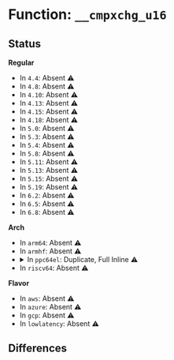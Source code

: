 # Function: <code>__cmpxchg_u16</code>

## Status
<b>Regular</b>
<ul>
<li>
In <code>4.4</code>: Absent ⚠️
</li>
<li>
In <code>4.8</code>: Absent ⚠️
</li>
<li>
In <code>4.10</code>: Absent ⚠️
</li>
<li>
In <code>4.13</code>: Absent ⚠️
</li>
<li>
In <code>4.15</code>: Absent ⚠️
</li>
<li>
In <code>4.18</code>: Absent ⚠️
</li>
<li>
In <code>5.0</code>: Absent ⚠️
</li>
<li>
In <code>5.3</code>: Absent ⚠️
</li>
<li>
In <code>5.4</code>: Absent ⚠️
</li>
<li>
In <code>5.8</code>: Absent ⚠️
</li>
<li>
In <code>5.11</code>: Absent ⚠️
</li>
<li>
In <code>5.13</code>: Absent ⚠️
</li>
<li>
In <code>5.15</code>: Absent ⚠️
</li>
<li>
In <code>5.19</code>: Absent ⚠️
</li>
<li>
In <code>6.2</code>: Absent ⚠️
</li>
<li>
In <code>6.5</code>: Absent ⚠️
</li>
<li>
In <code>6.8</code>: Absent ⚠️
</li>
</ul>
<b>Arch</b>
<ul>
<li>
In <code>arm64</code>: Absent ⚠️
</li>
<li>
In <code>armhf</code>: Absent ⚠️
</li>
<li>
<details>
<summary>In <code>ppc64el</code>: Duplicate, Full Inline ⚠️</summary>

**Collision:** Static Duplication

**Inline:** Full

**Transformation:** False

**Instances:**

```
In arch/powerpc/kernel/fadump.c (0)
Location: arch/powerpc/include/asm/cmpxchg.h:217
Inline: False
```
```
In arch/powerpc/kernel/smp.c (0)
Location: arch/powerpc/include/asm/cmpxchg.h:217
Inline: False
```
```
In arch/powerpc/mm/book3s64/iommu_api.c (0)
Location: arch/powerpc/include/asm/cmpxchg.h:217
Inline: False
```
```
In arch/powerpc/platforms/powernv/idle.c (0)
Location: arch/powerpc/include/asm/cmpxchg.h:217
Inline: False
```
```
In arch/powerpc/platforms/powernv/pci-ioda-tce.c (0)
Location: arch/powerpc/include/asm/cmpxchg.h:217
Inline: False
```
```
In arch/powerpc/xmon/xmon.c (0)
Location: arch/powerpc/include/asm/cmpxchg.h:217
Inline: False
```
```
In arch/powerpc/kvm/book3s_hv_builtin.c (0)
Location: arch/powerpc/include/asm/cmpxchg.h:217
Inline: False
```
```
In arch/powerpc/kvm/book3s_hv_rm_xics.c (0)
Location: arch/powerpc/include/asm/cmpxchg.h:217
Inline: False
```
```
In kernel/panic.c (0)
Location: arch/powerpc/include/asm/cmpxchg.h:217
Inline: False
```
```
In kernel/exit.c (0)
Location: arch/powerpc/include/asm/cmpxchg.h:217
Inline: False
```
```
In kernel/task_work.c (0)
Location: arch/powerpc/include/asm/cmpxchg.h:217
Inline: False
```
```
In kernel/smpboot.c (0)
Location: arch/powerpc/include/asm/cmpxchg.h:217
Inline: False
```
```
In kernel/ucount.c (0)
Location: arch/powerpc/include/asm/cmpxchg.h:217
Inline: False
```
```
In kernel/sched/core.c (0)
Location: arch/powerpc/include/asm/cmpxchg.h:217
Inline: False
```
```
In kernel/sched/fair.c (0)
Location: arch/powerpc/include/asm/cmpxchg.h:217
Inline: False
```
```
In kernel/sched/psi.c (0)
Location: arch/powerpc/include/asm/cmpxchg.h:217
Inline: False
```
```
In kernel/locking/rwsem.c (0)
Location: arch/powerpc/include/asm/cmpxchg.h:217
Inline: False
```
```
In kernel/locking/osq_lock.c (0)
Location: arch/powerpc/include/asm/cmpxchg.h:217
Inline: False
```
```
In kernel/printk/printk_safe.c (0)
Location: arch/powerpc/include/asm/cmpxchg.h:217
Inline: False
```
```
In kernel/rcu/tree.c (0)
Location: arch/powerpc/include/asm/cmpxchg.h:217
Inline: False
```
```
In kernel/time/posix-cpu-timers.c (0)
Location: arch/powerpc/include/asm/cmpxchg.h:217
Inline: False
```
```
In kernel/acct.c (0)
Location: arch/powerpc/include/asm/cmpxchg.h:217
Inline: False
```
```
In kernel/kexec_core.c (0)
Location: arch/powerpc/include/asm/cmpxchg.h:217
Inline: False
```
```
In kernel/debug/kdb/kdb_io.c (0)
Location: arch/powerpc/include/asm/cmpxchg.h:217
Inline: False
```
```
In kernel/trace/ring_buffer.c (0)
Location: arch/powerpc/include/asm/cmpxchg.h:217
Inline: False
```
```
In kernel/trace/tracing_map.c (0)
Location: arch/powerpc/include/asm/cmpxchg.h:217
Inline: False
```
```
In kernel/trace/trace_functions.c (0)
Location: arch/powerpc/include/asm/cmpxchg.h:217
Inline: False
```
```
In kernel/trace/blktrace.c (0)
Location: arch/powerpc/include/asm/cmpxchg.h:217
Inline: False
```
```
In kernel/irq_work.c (0)
Location: arch/powerpc/include/asm/cmpxchg.h:217
Inline: False
```
```
In kernel/bpf/devmap.c (0)
Location: arch/powerpc/include/asm/cmpxchg.h:217
Inline: False
```
```
In kernel/events/core.c (0)
Location: arch/powerpc/include/asm/cmpxchg.h:217
Inline: False
```
```
In kernel/jump_label.c (0)
Location: arch/powerpc/include/asm/cmpxchg.h:217
Inline: False
```
```
In mm/oom_kill.c (0)
Location: arch/powerpc/include/asm/cmpxchg.h:217
Inline: False
```
```
In mm/vmscan.c (0)
Location: arch/powerpc/include/asm/cmpxchg.h:217
Inline: False
```
```
In mm/mmzone.c (0)
Location: arch/powerpc/include/asm/cmpxchg.h:217
Inline: False
```
```
In mm/mmap.c (0)
Location: arch/powerpc/include/asm/cmpxchg.h:217
Inline: False
```
```
In mm/page_alloc.c (0)
Location: arch/powerpc/include/asm/cmpxchg.h:217
Inline: False
```
```
In mm/frontswap.c (0)
Location: arch/powerpc/include/asm/cmpxchg.h:217
Inline: False
```
```
In mm/ksm.c (0)
Location: arch/powerpc/include/asm/cmpxchg.h:217
Inline: False
```
```
In mm/migrate.c (0)
Location: arch/powerpc/include/asm/cmpxchg.h:217
Inline: False
```
```
In mm/huge_memory.c (0)
Location: arch/powerpc/include/asm/cmpxchg.h:217
Inline: False
```
```
In mm/khugepaged.c (0)
Location: arch/powerpc/include/asm/cmpxchg.h:217
Inline: False
```
```
In mm/memcontrol.c (0)
Location: arch/powerpc/include/asm/cmpxchg.h:217
Inline: False
```
```
In mm/cleancache.c (0)
Location: arch/powerpc/include/asm/cmpxchg.h:217
Inline: False
```
```
In mm/memfd.c (0)
Location: arch/powerpc/include/asm/cmpxchg.h:217
Inline: False
```
```
In fs/open.c (0)
Location: arch/powerpc/include/asm/cmpxchg.h:217
Inline: False
```
```
In fs/exec.c (0)
Location: arch/powerpc/include/asm/cmpxchg.h:217
Inline: False
```
```
In fs/namei.c (0)
Location: arch/powerpc/include/asm/cmpxchg.h:217
Inline: False
```
```
In fs/dcache.c (0)
Location: arch/powerpc/include/asm/cmpxchg.h:217
Inline: False
```
```
In fs/inode.c (0)
Location: arch/powerpc/include/asm/cmpxchg.h:217
Inline: False
```
```
In fs/fs-writeback.c (0)
Location: arch/powerpc/include/asm/cmpxchg.h:217
Inline: False
```
```
In fs/nsfs.c (0)
Location: arch/powerpc/include/asm/cmpxchg.h:217
Inline: False
```
```
In fs/buffer.c (0)
Location: arch/powerpc/include/asm/cmpxchg.h:217
Inline: False
```
```
In fs/direct-io.c (0)
Location: arch/powerpc/include/asm/cmpxchg.h:217
Inline: False
```
```
In fs/notify/mark.c (0)
Location: arch/powerpc/include/asm/cmpxchg.h:217
Inline: False
```
```
In fs/eventpoll.c (0)
Location: arch/powerpc/include/asm/cmpxchg.h:217
Inline: False
```
```
In fs/aio.c (0)
Location: arch/powerpc/include/asm/cmpxchg.h:217
Inline: False
```
```
In fs/io_uring.c (0)
Location: arch/powerpc/include/asm/cmpxchg.h:217
Inline: False
```
```
In fs/crypto/keysetup.c (0)
Location: arch/powerpc/include/asm/cmpxchg.h:217
Inline: False
```
```
In fs/verity/enable.c (0)
Location: arch/powerpc/include/asm/cmpxchg.h:217
Inline: False
```
```
In fs/verity/hash_algs.c (0)
Location: arch/powerpc/include/asm/cmpxchg.h:217
Inline: False
```
```
In fs/verity/open.c (0)
Location: arch/powerpc/include/asm/cmpxchg.h:217
Inline: False
```
```
In fs/locks.c (0)
Location: arch/powerpc/include/asm/cmpxchg.h:217
Inline: False
```
```
In fs/posix_acl.c (0)
Location: arch/powerpc/include/asm/cmpxchg.h:217
Inline: False
```
```
In fs/iomap/direct-io.c (0)
Location: arch/powerpc/include/asm/cmpxchg.h:217
Inline: False
```
```
In fs/proc/inode.c (0)
Location: arch/powerpc/include/asm/cmpxchg.h:217
Inline: False
```
```
In fs/kernfs/dir.c (0)
Location: arch/powerpc/include/asm/cmpxchg.h:217
Inline: False
```
```
In fs/ext4/dir.c (0)
Location: arch/powerpc/include/asm/cmpxchg.h:217
Inline: False
```
```
In fs/ext4/inline.c (0)
Location: arch/powerpc/include/asm/cmpxchg.h:217
Inline: False
```
```
In fs/ext4/inode.c (0)
Location: arch/powerpc/include/asm/cmpxchg.h:217
Inline: False
```
```
In fs/ext4/namei.c (0)
Location: arch/powerpc/include/asm/cmpxchg.h:217
Inline: False
```
```
In fs/fat/dir.c (0)
Location: arch/powerpc/include/asm/cmpxchg.h:217
Inline: False
```
```
In fs/fat/inode.c (0)
Location: arch/powerpc/include/asm/cmpxchg.h:217
Inline: False
```
```
In fs/fat/misc.c (0)
Location: arch/powerpc/include/asm/cmpxchg.h:217
Inline: False
```
```
In fs/fat/namei_vfat.c (0)
Location: arch/powerpc/include/asm/cmpxchg.h:217
Inline: False
```
```
In fs/fuse/dir.c (0)
Location: arch/powerpc/include/asm/cmpxchg.h:217
Inline: False
```
```
In fs/fuse/readdir.c (0)
Location: arch/powerpc/include/asm/cmpxchg.h:217
Inline: False
```
```
In fs/debugfs/file.c (0)
Location: arch/powerpc/include/asm/cmpxchg.h:217
Inline: False
```
```
In security/integrity/ima/ima_api.c (0)
Location: arch/powerpc/include/asm/cmpxchg.h:217
Inline: False
```
```
In block/bio.c (0)
Location: arch/powerpc/include/asm/cmpxchg.h:217
Inline: False
```
```
In block/blk-mq.c (0)
Location: arch/powerpc/include/asm/cmpxchg.h:217
Inline: False
```
```
In block/blk-mq-tag.c (0)
Location: arch/powerpc/include/asm/cmpxchg.h:217
Inline: False
```
```
In block/blk-rq-qos.c (0)
Location: arch/powerpc/include/asm/cmpxchg.h:217
Inline: False
```
```
In block/blk-cgroup.c (0)
Location: arch/powerpc/include/asm/cmpxchg.h:217
Inline: False
```
```
In block/blk-iocost.c (0)
Location: arch/powerpc/include/asm/cmpxchg.h:217
Inline: False
```
```
In lib/llist.c (0)
Location: arch/powerpc/include/asm/cmpxchg.h:217
Inline: False
```
```
In lib/rhashtable.c (0)
Location: arch/powerpc/include/asm/cmpxchg.h:217
Inline: False
```
```
In lib/errseq.c (0)
Location: arch/powerpc/include/asm/cmpxchg.h:217
Inline: False
```
```
In lib/genalloc.c (0)
Location: arch/powerpc/include/asm/cmpxchg.h:217
Inline: False
```
```
In lib/sbitmap.c (0)
Location: arch/powerpc/include/asm/cmpxchg.h:217
Inline: False
```
```
In drivers/rapidio/rio.c (0)
Location: arch/powerpc/include/asm/cmpxchg.h:217
Inline: False
```
```
In drivers/tty/tty_ldsem.c (0)
Location: arch/powerpc/include/asm/cmpxchg.h:217
Inline: False
```
```
In drivers/tty/tty_audit.c (0)
Location: arch/powerpc/include/asm/cmpxchg.h:217
Inline: False
```
```
In drivers/char/random.c (0)
Location: arch/powerpc/include/asm/cmpxchg.h:217
Inline: False
```
```
In drivers/dma-buf/dma-fence-array.c (0)
Location: arch/powerpc/include/asm/cmpxchg.h:217
Inline: False
```
```
In drivers/dma-buf/dma-fence-chain.c (0)
Location: arch/powerpc/include/asm/cmpxchg.h:217
Inline: False
```
```
In drivers/vfio/vfio.c (0)
Location: arch/powerpc/include/asm/cmpxchg.h:217
Inline: False
```
```
In drivers/thermal/thermal_core.c (0)
Location: arch/powerpc/include/asm/cmpxchg.h:217
Inline: False
```
```
In drivers/md/md.c (0)
Location: arch/powerpc/include/asm/cmpxchg.h:217
Inline: False
```
```
In drivers/md/dm.c (0)
Location: arch/powerpc/include/asm/cmpxchg.h:217
Inline: False
```
```
In net/core/sock.c (0)
Location: arch/powerpc/include/asm/cmpxchg.h:217
Inline: False
```
```
In net/core/skbuff.c (0)
Location: arch/powerpc/include/asm/cmpxchg.h:217
Inline: False
```
```
In net/core/dev.c (0)
Location: arch/powerpc/include/asm/cmpxchg.h:217
Inline: False
```
```
In net/core/dst.c (0)
Location: arch/powerpc/include/asm/cmpxchg.h:217
Inline: False
```
```
In net/core/filter.c (0)
Location: arch/powerpc/include/asm/cmpxchg.h:217
Inline: False
```
```
In net/core/sock_diag.c (0)
Location: arch/powerpc/include/asm/cmpxchg.h:217
Inline: False
```
```
In net/core/netpoll.c (0)
Location: arch/powerpc/include/asm/cmpxchg.h:217
Inline: False
```
```
In net/core/lwtunnel.c (0)
Location: arch/powerpc/include/asm/cmpxchg.h:217
Inline: False
```
```
In net/core/bpf_sk_storage.c (0)
Location: arch/powerpc/include/asm/cmpxchg.h:217
Inline: False
```
```
In net/ipv4/route.c (0)
Location: arch/powerpc/include/asm/cmpxchg.h:217
Inline: False
```
```
In net/ipv4/protocol.c (0)
Location: arch/powerpc/include/asm/cmpxchg.h:217
Inline: False
```
```
In net/ipv4/tcp.c (0)
Location: arch/powerpc/include/asm/cmpxchg.h:217
Inline: False
```
```
In net/ipv4/tcp_output.c (0)
Location: arch/powerpc/include/asm/cmpxchg.h:217
Inline: False
```
```
In net/ipv6/route.c (0)
Location: arch/powerpc/include/asm/cmpxchg.h:217
Inline: False
```
```
In net/ipv6/ip6_fib.c (0)
Location: arch/powerpc/include/asm/cmpxchg.h:217
Inline: False
```
```
In net/ipv6/ip6_icmp.c (0)
Location: arch/powerpc/include/asm/cmpxchg.h:217
Inline: False
```
```
In net/ipv6/protocol.c (0)
Location: arch/powerpc/include/asm/cmpxchg.h:217
Inline: False
```
```
In net/xdp/xdp_umem.c (0)
Location: arch/powerpc/include/asm/cmpxchg.h:217
Inline: False
```
```
In lib/dump_stack.c (0)
Location: arch/powerpc/include/asm/cmpxchg.h:217
Inline: False
```
</details>
</li>
<li>
In <code>riscv64</code>: Absent ⚠️
</li>
</ul>
<b>Flavor</b>
<ul>
<li>
In <code>aws</code>: Absent ⚠️
</li>
<li>
In <code>azure</code>: Absent ⚠️
</li>
<li>
In <code>gcp</code>: Absent ⚠️
</li>
<li>
In <code>lowlatency</code>: Absent ⚠️
</li>
</ul>

## Differences
